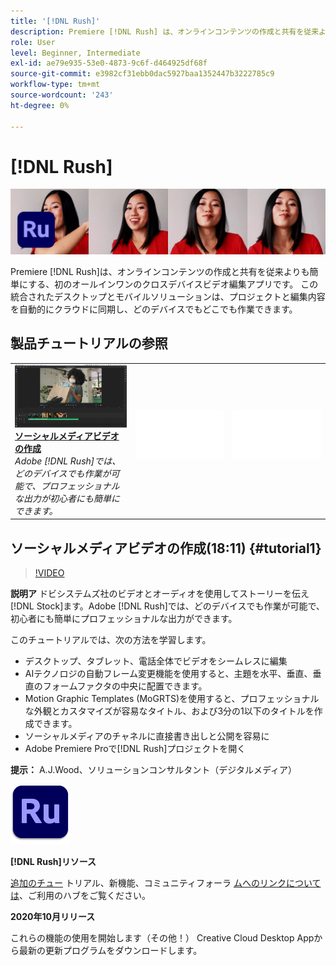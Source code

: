```yaml
---
title: '[!DNL Rush]'
description: Premiere [!DNL Rush] は、オンラインコンテンツの作成と共有を従来よりも簡単にする、初のオールインワンのクロスデバイスビデオ編集アプリです
role: User
level: Beginner, Intermediate
exl-id: ae79e935-53e0-4873-9c6f-d464925df68f
source-git-commit: e3982cf31ebb0dac5927baa1352447b3222785c9
workflow-type: tm+mt
source-wordcount: '243'
ht-degree: 0%

---
```


# [!DNL Rush]

![チュートリアルのヒーローイメージ](../assets/Rush.jpg)

Premiere [!DNL Rush]は、オンラインコンテンツの作成と共有を従来よりも簡単にする、初のオールインワンのクロスデバイスビデオ編集アプリです。 この統合されたデスクトップとモバイルソリューションは、プロジェクトと編集内容を自動的にクラウドに同期し、どのデバイスでもどこでも作業できます。

## 製品チュートリアルの参照

<table style="table-layout:fixed">
<tr>
 <td>
   <a href="rush.md#tutorial1">
      <img alt="ソーシャルメディアビデオの作成" src="../assets/rush_socialMediaAd_wood_thumbnail.jpg" />
   </a>
    <div>
   <a href="rush.md#tutorial1"><strong>ソーシャルメディアビデオの作成</strong></a>
    </div>
    <em>Adobe [!DNL Rush]では、どのデバイスでも作業が可能で、プロフェッショナルな出力が初心者にも簡単にできます。</em>
    <br>
  </td>
  <td>
    <img alt="スペーサ" src="../assets/Whitespacer.png" />
    <div>
    <br>
  </td>
  <td>
    <img alt="スペーサ" src="../assets/Whitespacer.png" />
    <div>
    <br>
  </td>
</tr>
</table>

## ソーシャルメディアビデオの作成(18:11) {#tutorial1}

>[!VIDEO](https://video.tv.adobe.com/v/326900?hidetitle=true)

**説明ア**
ドビシステムズ社のビデオとオーディオを使用してストーリーを伝え [!DNL Stock]ます。Adobe [!DNL Rush]では、どのデバイスでも作業が可能で、初心者にも簡単にプロフェッショナルな出力ができます。

このチュートリアルでは、次の方法を学習します。
* デスクトップ、タブレット、電話全体でビデオをシームレスに編集
* AIテクノロジの自動フレーム変更機能を使用すると、主題を水平、垂直、垂直のフォームファクタの中央に配置できます。
* Motion Graphic Templates (MoGRTS)を使用すると、プロフェッショナルな外観とカスタマイズが容易なタイトル、および3分の1以下のタイトルを作成できます。
* ソーシャルメディアのチャネルに直接書き出しと公開を容易に
* Adobe Premiere Proで[!DNL Rush]プロジェクトを開く

**提示：**
A.J.Wood、ソリューションコンサルタント（デジタルメディア）

![ラッシュロゴ](../assets/ru_appicon_96.png)

**[!DNL Rush]リソース**

[追加のチュー](https://helpx.adobe.com/support/premiere-rush.html) トリアル、新機能、コミュニティフォーラ [ムへのリンクについては](https://helpx.adobe.com/premiere-rush/user-guide.html/premiere-rush/help/whats-new.ug.html)、ご利用のハブをご覧ください。

**2020年10月リリース**

これらの機能の使用を開始します（その他！） Creative Cloud Desktop Appから最新の更新プログラムをダウンロードします。
